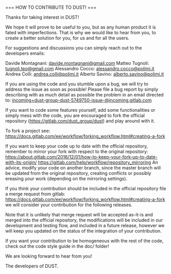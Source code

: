 === HOW TO CONTRIBUTE TO DUST! ===

Thanks for taking interest in DUST! 

We hope it will prove to be useful to you, but as any human product
it is fated with imperfections. That is why we would like to hear from
you, to create a better solution for you, for us and for all the users.

For suggestions and discussions you can simply reach out to the
developers emails:

Davide Montagnani:    davide.montagnani@gmail.com
Matteo Tugnoli:         tugnoli.teo@gmail.com
Alessandro Cocco:      alessandro.cocco@polimi.it
Andrea Colli:            andrea.colli@polimi.it
Alberto Savino:         alberto.savino@polimi.it

If you are using the code and you stumble upon a bug, we will try to 
address the issue as soon as possible! Please file a bug report by
simply describing with as much detail as possible the problem in an
email directed to:
incoming+dust-group-dust-5749750-issue-@incoming.gitlab.com

If you want to code some features yourself, add some functionalities or
simply mess with the code, you are encouraged to fork the official 
repository (https://gitlab.com/dust_group/dust) and play around with it.

To fork a project see: https://docs.gitlab.com/ee/workflow/forking_workflow.html#creating-a-fork

If you want to keep your code up to date with the official repository,
remember to mirror your fork with respect to the original repository:
  https://about.gitlab.com/2016/12/01/how-to-keep-your-fork-up-to-date-with-its-origin/
  https://gitlab.com/help/workflow/repository_mirroring
An advice, modify your code on another branch, since the master branch
will be updated from the original repository, creating conflicts or 
possibly ereasing your work (depending on the mirroring settings).

If you think your contribution should be included in the official 
repository file a merge request from gitlab: 
  https://docs.gitlab.com/ee/workflow/forking_workflow.html#creating-a-fork
we will consider your contribution for the following releases.

Note that it is unlikely that merge request will be accepted as-it-is
and merged into the official repository, the modifications will be 
included in our development and testing flow, and included in a future 
release, however we will keep you updated on the status of the 
integration of your contribution. 

If you want your contribution to be homogeneous with the rest of the code, 
check out the code style guide in the doc/ folder!

We are looking forward to hear from you!

The developers of DUST.
